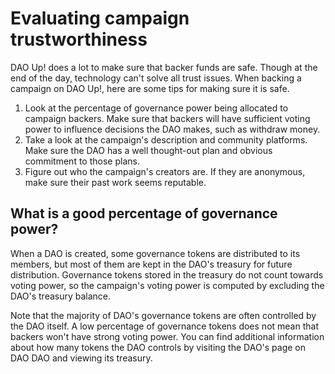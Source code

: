 # Evaluating campaign trustworthiness

DAO Up! does a lot to make sure that backer funds are safe. Though at
the end of the day, technology can't solve all trust issues. When
backing a campaign on DAO Up!, here are some tips for making sure it is
safe.

1. Look at the percentage of governance power being allocated to
   campaign backers. Make sure that backers will have sufficient voting
   power to influence decisions the DAO makes, such as withdraw money.
2. Take a look at the campaign's description and community platforms.
   Make sure the DAO has a well thought-out plan and obvious commitment
   to those plans.
3. Figure out who the campaign's creators are. If they are anonymous,
   make sure their past work seems reputable.

## What is a good percentage of governance power?

When a DAO is created, some governance tokens are distributed to its
members, but most of them are kept in the DAO's treasury for future
distribution. Governance tokens stored in the treasury do not count
towards voting power, so the campaign's voting power is computed
by excluding the DAO's treasury balance.

Note that the majority of DAO's governance tokens are often controlled
by the DAO itself. A low percentage of governance tokens does not mean
that backers won't have strong voting power. You can find additional
information about how many tokens the DAO controls by visiting the DAO's
page on DAO DAO and viewing its treasury.

